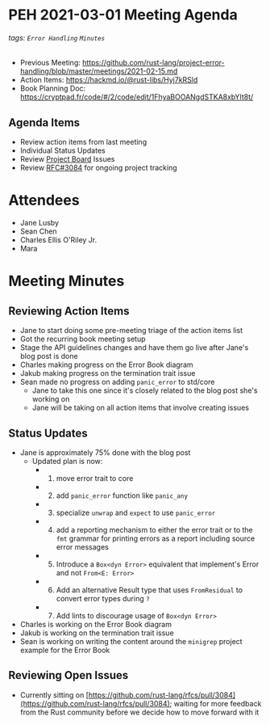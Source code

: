 # PEH 2021-03-01 Meeting Agenda

###### tags: `Error Handling` `Minutes`

- Previous Meeting: https://github.com/rust-lang/project-error-handling/blob/master/meetings/2021-02-15.md
- Action Items: https://hackmd.io/@rust-libs/Hyj7kRSld
- Book Planning Doc: https://cryptpad.fr/code/#/2/code/edit/1FhyaBOOANgdSTKA8xbYIt8t/

## Agenda Items

- Review action items from last meeting
- Individual Status Updates
- Review [Project Board](https://github.com/rust-lang/project-error-handling/projects/1) Issues
- Review [RFC#3084](https://github.com/rust-lang/rfcs/pull/3084) for ongoing project tracking

# Attendees
- Jane Lusby
- Sean Chen
- Charles Ellis O'Riley Jr.
- Mara

# Meeting Minutes

## Reviewing Action Items
 - Jane to start doing some pre-meeting triage of the action items list
 - Got the recurring book meeting setup
 - Stage the API guidelines changes and have them go live after Jane's blog post is done
 - Charles making progress on the Error Book diagram
 - Jakub making progress on the termination trait issue
 - Sean made no progress on adding `panic_error` to std/core
     - Jane to take this one since it's closely related to the blog post she's working on
     - Jane will be taking on all action items that involve creating issues

## Status Updates
- Jane is approximately 75% done with the blog post
    - Updated plan is now:
        - 1. move error trait to core
        - 2. add `panic_error` function like `panic_any`
        - 3. specialize `unwrap` and `expect` to use `panic_error`
        - 4. add a reporting mechanism to either the error trait or to the `fmt` grammar for printing errors as a report including source error messages
        - 5. Introduce a `Box<dyn Error>` equivalent that implement's Error and not `From<E: Error>`
        - 6. Add an alternative Result type that uses `FromResidual` to convert error types during `?`
        - 7. Add lints to discourage usage of `Box<dyn Error>`
- Charles is working on the Error Book diagram
- Jakub is working on the termination trait issue
- Sean is working on writing the content around the `minigrep` project example for the Error Book

## Reviewing Open Issues

- Currently sitting on [https://github.com/rust-lang/rfcs/pull/3084](https://github.com/rust-lang/rfcs/pull/3084); waiting for more feedback from the Rust community before we decide how to move forward with it